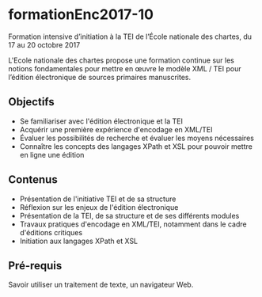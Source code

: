 # formationEnc2017-10
Formation intensive d’initiation à la TEI de l’École nationale des chartes, du 17 au 20 octobre 2017

L'Ecole nationale des chartes propose une formation continue sur les notions fondamentales pour mettre en œuvre le modèle XML / TEI pour l’édition électronique de sources primaires manuscrites.

## Objectifs

- Se familiariser avec l'édition électronique et la TEI
- Acquérir une première expérience d'encodage en XML/TEI
- Évaluer les possibilités de recherche et évaluer les moyens nécessaires
- Connaître les concepts des langages XPath et XSL pour pouvoir mettre en ligne une édition

## Contenus

- Présentation de l'initiative TEI et de sa structure
- Réflexion sur les enjeux de l'édition électronique
- Présentation de la TEI, de sa structure et de ses différents modules
- Travaux pratiques d'encodage en XML/TEI, notamment dans le cadre d'éditions critiques
- Initiation aux langages XPath et XSL

## Pré-requis

Savoir utiliser un traitement de texte, un navigateur Web.